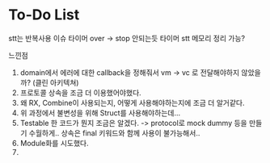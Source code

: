 #  To-Do List

stt는 반복사용 이슈
타이머 over -> stop 안되는듯 
타이머 stt 메모리 정리 가능?

느낀점
1. domain에서 에러에 대한 callback을 정해줘서 vm -> vc 로 전달해야하지 않았을까? (클린 아키텍쳐)
2. 프로토콜 상속을 조금 더 이용했어야했다.
3. 왜 RX, Combine이 사용되는지, 어떻게 사용해야하는지에 조금 더 알거같다.
4. 위 과정에서 불변성을 위해 Struct를 사용해야하는데... 
5. Testable 한 코드가 뭔지 조금은 알겠다. -> protocol로 mock dummy 등을 만들기 수월하게.. 상속은 final 키워드와 함께 사용이 불가능해서..
6. Module화를 시도했다.
7. 
